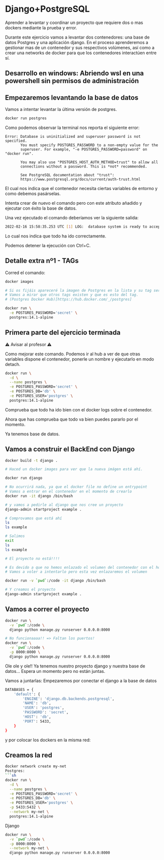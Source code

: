 # Django+PostgreSQL

Aprender a levantar y coordinar un proyecto que requiere dos o mas dockers
mediante la prueba y error.

Durante este ejercicio vamos a levantar dos contenedores: una base de datos
Postgres y una aplicación django. En el proceso aprenderemos a gestionar mas de
un contenedor y sus respectivos volúmenes, así como a crear una networks de
docker para que los contenedores interactúen entre sí.

## Desarrollo en windows: Abriendo wsl en una powershell sin permisos de administración

## Empezaremos levantando la base de datos

Vamos a intentar levantar la última versión de postgres.

```sh
docker run postgres
```

Como podemos observar la terminal nos reporta el siguiente error:

```log
Error: Database is uninitialized and superuser password is not specified.
       You must specify POSTGRES_PASSWORD to a non-empty value for the
       superuser. For example, "-e POSTGRES_PASSWORD=password" on "docker run".

       You may also use "POSTGRES_HOST_AUTH_METHOD=trust" to allow all
       connections without a password. This is *not* recommended.

       See PostgreSQL documentation about "trust":
       https://www.postgresql.org/docs/current/auth-trust.html
```

El cual nos indica que el contenedor necesita ciertas variables de entorno y
como debemos pasárselas.

Intenta crear de nuevo el comando pero con este atributo añadido y ejecutar con
éxito la base de datos.

Una vez ejecutado el comando deberíamos ver la siguiente salida:

```sh
2022-02-16 15:58:35.253 UTC [1] LOG:  database system is ready to accept connections
```

Lo cual nos indica que todo ha ido correctamente.

Podemos detener la ejecución con Ctrl+C.

## Detalle extra nº1 - TAGs

Corred el comando:

```sh
docker images

# Si os fijáis apareceré la imagen de Postgres en la lista y su tag será 'latest'.
# Vamos a mirar que otros tags existen y que es esto del tag.
# (Postgres Docker Hub)[https://hub.docker.com/_/postgres]

docker run \
  -e POSTGRES_PASSWORD='secret' \
  postgres:14.1-alpine
```

## Primera parte del ejercicio terminada

⚠️ Avisar al profesor ⚠️

Como mejorar este comando. Podemos ir al hub a ver de que otras variables
dispone el contenedor, ponerle un nombre y ejecutarlo en modo detach.

```sh
docker run \
  -d \
  --name postgres \
  -e POSTGRES_PASSWORD='secret' \
  -e POSTGRES_DB='db' \
  -e POSTGRES_USER='postgres' \
  postgres:14.1-alpine
```

Comprueba que todo ha ido bien con el docker logs sobre el contenedor.

Ahora que has comprueba que todo va bien puedes pararlo por el momento.

Ya tenemos base de datos.

## Vamos a construir el BackEnd con Django

```sh
docker build -t django .

# Haced un docker images para ver que la nueva imágen está ahí.

docker run django

# No ocurrirá nada, ya que el docker file no define un entrypoint
# Vamos a entrar en el contenedor en el momento de crearlo
docker run -it django /bin/bash

# y vamos a pedirle al django que nos cree un proyecto
django-admin startproject example .

# Comprovamos que está ahí
ls
ls example

# Salimos
exit
ls
ls example

# El proyecto no está!!!!

# Es devido a que no hemos enlazado el volumen del contenedor con el host.
# Vamos a voler a intentarlo pero esta vez enlazaremos el volumen

docker run -v `pwd`:/code -it django /bin/bash

# Y creamos el proyecto
django-admin startproject example .
```

## Vamos a correr el proyecto

```sh
docker run \
  -v `pwd`:/code \
  django python manage.py runserver 0.0.0.0:8000

# No funcionaaaa!! => Faltan los puertos!
docker run \
  -v `pwd`:/code \
  -p 8000:8000 \
  django python manage.py runserver 0.0.0.0:8000
```

Ole ole y ole!! Ya tenemos nuestro proyecto django y nuestra base de datos...
Espera un momento pero no están juntas.

Vamos a juntarlas:
Empezaremos por conectar el django a la base de datos

```sh
DATABASES = {
    'default': {
        'ENGINE': 'django.db.backends.postgresql',
        'NAME': 'db',
        'USER': 'postgres',
        'PASSWORD': 'secret',
        'HOST': 'db',
        'PORT': 5433,
    }
}
```

y por colocar los dockers en la misma red:

## Creamos la red

```sh
docker network create my-net
Postgres:
```sh
docker run \
  -d \
  --name postgres \
  -e POSTGRES_PASSWORD='secret' \
  -e POSTGRES_DB='db' \
  -e POSTGRES_USER='postgres' \
  -p 5433:5432 \
  --network my-net \
  postgres:14.1-alpine
```

Django

```sh
docker run \
  -v `pwd`:/code \
  -p 8000:8000 \
  --network my-net \
  django python manage.py runserver 0.0.0.0:8000
```
